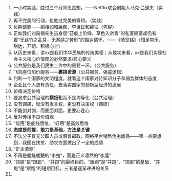 1. 一小时实践，胜过三个月冥思苦想。——Netflix联合创始人马克·兰道夫（实践）
2. 再不完美的行动，也胜过完美的等待。（实践）
3. 负荆请罪——蔺相如和廉颇、李世民和魏征（包容）
4. 正如我们刘禹锡先生虽身居“苔痕上阶绿、草色入帘青”的私室陋室却仍有着“无丝竹之乱耳，无案牍之劳形”的豁达情怀。——《陋室铭》（知足常乐、豁达、开朗、积极向上）
5. 从历史来看，讲xx是我们中华民族的传统美德；从现实来看，xx是我们实现社会主义核心价值观的必然要求/核心要义
6. 公共服务是我们民生工作中的重要一环。（公共服务）
7. 飞机座位加价服务——**裹挟资源**（公共服务、强盗逻辑）
8. 判断一个国家的文明程度，就看这个国家对待知识分子和弱势群体的态度
9. 企业比个人更有责任，去落实国家的创新型经济的发展
10. 价值决定价格
11. 要追求公共治理的**精细化**而不是均等化（公共治理）
12. 没有调研，就没有发言权，更没有决策权（调研）
13. 不能剑对剑，而要面对面，更要心连心
14. 反对传播不良价值观
15. “能用”是底线思维，“好用”是高线思维
16. **态度是前提，能力是基础，方法是关键**
17. 不法分子冒充公职人员或假冒邮政，网络平台销售伪劣商品——第一点要想到，我国在扶贫、助农方面做出了一定的成绩
18. “正本清源”
19. 不再是魑魅魍魉的“李鬼”，而是正义凛然的“李逵”
20. “领跑”是“跟跑”、“并跑”的最终目的，“跟跑”是“并跑”、“领跑”的基础，“并跑”是“跟跑”的短期目标，三者是逐渐递进的关系
21. 
